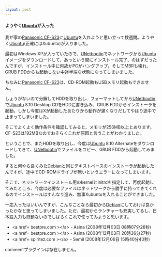 ```yaml
---
layout: post
---
```

<h4>ようやく<a href="http://www.ubuntu.com/">Ubuntu</a>が入った</h4>
<p>我が家の<a href="/?page=Panasonic+CF%2DS23" class="wikipage">Panasonic CF-S23</a>に<a href="http://www.ubuntu.com/">Ubuntu</a>を入れようと思い立って数週間。ようやく<a href="http://www.ubuntu.com/">Ubuntu</a>(正確にはXubuntu)が入りました。</p>
<p>最初はWindows XPが入っていたので、<a href="http://unetbootin.sourceforge.net/">UNetbootin</a>でネットワークから<a href="http://www.ubuntu.com/">Ubuntu</a>イメージをダウンロードして、あっという間にインストール完了、のはずだったんですが、インストール中に何故かPCがハングアップ。そしてMBRも壊れ、GRUB FDDからも起動しない中途半端な状態になってしまいました。</p>
<p>ちなみに<a href="/?page=Panasonic+CF%2DS23" class="wikipage">Panasonic CF-S23</a>は、CD-ROM起動もUSBメモリ起動もできません。</p>
<p>しょうがないので分解してHDDを取り出し、フォーマットしてから<a href="http://unetbootin.sourceforge.net/">UNetbootin</a>で<a href="http://www.ubuntu.com/">Ubuntu</a> 8.10 Desktop CDをHDDに書き込み、GRUB FDDからインストーラを起動。しかし今度はXが起動したあたりから動作が遅くなりだしてやはり途中で止まってしまいました。</p>
<p>そこでよくよく動作条件を確認してみると、メモリが256MB以上とあります。CF-S23は192MBなのでおそらくこれが原因と言うことがわかりました。</p>
<p>ということで、またHDDを取り出し、今度は<a href="http://www.ubuntu.com/">Ubuntu</a> 8.10 Alternateをダウンロードしてきて、<a href="http://unetbootin.sourceforge.net/">UNetbootin</a>でファイルをコピー、GRUB FDDから起動してみました。</p>
<p>すると何やら良くみた<a href="http://www.debian.org/">Debian</a>と同じテキストベースのインストーラが起動したんですが、途中でCD-ROMドライブが無いというエラーになってしまいます。</p>
<p>そこで、ネットワークインストール用のkernelとinitrdを指定して、再度起動してみたところ、今度は必要なファイルはネットワークから勝手に持ってきてくれるのでインストールはすんなり進み、無事Xubuntuを入れることができました。</p>
<p>一応入ったはいいんですが、こんなことなら最初から<a href="http://www.debian.org/">Debian</a>にしておけば良かったかなと思ってしまいました。ただ、最初からランチャーも充実してるし、日本語入力も問題ないのでしばらくこれで使ってみようと思います。</p>
<ul>
<li>&lt;a href= bestpre.com &gt;&lt;/a&gt;  - Asina (2008年12月03日 08時07分28秒)</li>
<li>&lt;a href= bestpre.com &gt;&lt;/a&gt;  - Asina (2008年12月03日 20時36分27秒)</li>
<li>&lt;a href= spiritez.com &gt;&lt;/a&gt;  - Semil (2008年12月06日 15時40分40秒)</li>
</ul>
<p><span class="error">commentプラグインは存在しません。</span> </p>
